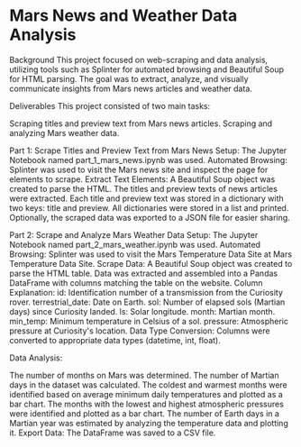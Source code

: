 # Mars News and Weather Data Analysis

Background
This project focused on web-scraping and data analysis, utilizing tools such as Splinter for automated browsing and Beautiful Soup for HTML parsing. The goal was to extract, analyze, and visually communicate insights from Mars news articles and weather data.

Deliverables
This project consisted of two main tasks:

Scraping titles and preview text from Mars news articles.
Scraping and analyzing Mars weather data.

Part 1: Scrape Titles and Preview Text from Mars News
Setup: The Jupyter Notebook named part_1_mars_news.ipynb was used.
Automated Browsing: Splinter was used to visit the Mars news site and inspect the page for elements to scrape.
Extract Text Elements:
A Beautiful Soup object was created to parse the HTML.
The titles and preview texts of news articles were extracted.
Each title and preview text was stored in a dictionary with two keys: title and preview.
All dictionaries were stored in a list and printed.
Optionally, the scraped data was exported to a JSON file for easier sharing.

Part 2: Scrape and Analyze Mars Weather Data
Setup: The Jupyter Notebook named part_2_mars_weather.ipynb was used.
Automated Browsing: Splinter was used to visit the Mars Temperature Data Site at Mars Temperature Data Site.
Scrape Data:
A Beautiful Soup object was created to parse the HTML table.
Data was extracted and assembled into a Pandas DataFrame with columns matching the table on the website.
Column Explanation:
id: Identification number of a transmission from the Curiosity rover.
terrestrial_date: Date on Earth.
sol: Number of elapsed sols (Martian days) since Curiosity landed.
ls: Solar longitude.
month: Martian month.
min_temp: Minimum temperature in Celsius of a sol.
pressure: Atmospheric pressure at Curiosity's location.
Data Type Conversion: Columns were converted to appropriate data types (datetime, int, float).

Data Analysis:

The number of months on Mars was determined.
The number of Martian days in the dataset was calculated.
The coldest and warmest months were identified based on average minimum daily temperatures and plotted as a bar chart.
The months with the lowest and highest atmospheric pressures were identified and plotted as a bar chart.
The number of Earth days in a Martian year was estimated by analyzing the temperature data and plotting it.
Export Data: The DataFrame was saved to a CSV file.
